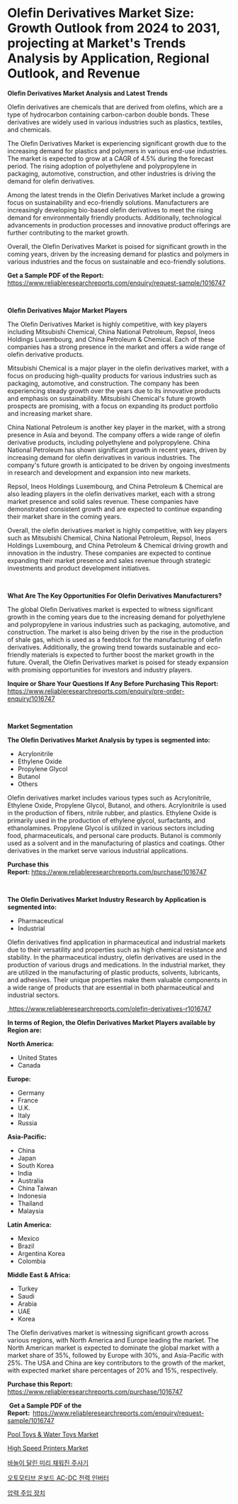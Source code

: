 <p><h1>Olefin Derivatives Market Size: Growth Outlook from 2024 to 2031, projecting at Market's Trends Analysis by Application, Regional Outlook, and Revenue</h1></p><p><strong>Olefin Derivatives Market Analysis and Latest Trends</strong></p>
<p><p>Olefin derivatives are chemicals that are derived from olefins, which are a type of hydrocarbon containing carbon-carbon double bonds. These derivatives are widely used in various industries such as plastics, textiles, and chemicals.</p><p>The Olefin Derivatives Market is experiencing significant growth due to the increasing demand for plastics and polymers in various end-use industries. The market is expected to grow at a CAGR of 4.5% during the forecast period. The rising adoption of polyethylene and polypropylene in packaging, automotive, construction, and other industries is driving the demand for olefin derivatives.</p><p>Among the latest trends in the Olefin Derivatives Market include a growing focus on sustainability and eco-friendly solutions. Manufacturers are increasingly developing bio-based olefin derivatives to meet the rising demand for environmentally friendly products. Additionally, technological advancements in production processes and innovative product offerings are further contributing to the market growth.</p><p>Overall, the Olefin Derivatives Market is poised for significant growth in the coming years, driven by the increasing demand for plastics and polymers in various industries and the focus on sustainable and eco-friendly solutions.</p></p>
<p><strong>Get a Sample PDF of the Report:&nbsp;</strong> <a href="https://www.reliableresearchreports.com/enquiry/request-sample/1016747">https://www.reliableresearchreports.com/enquiry/request-sample/1016747</a></p>
<p>&nbsp;</p>
<p><strong>Olefin Derivatives Major Market Players</strong></p>
<p><p>The Olefin Derivatives Market is highly competitive, with key players including Mitsubishi Chemical, China National Petroleum, Repsol, Ineos Holdings Luxembourg, and China Petroleum & Chemical. Each of these companies has a strong presence in the market and offers a wide range of olefin derivative products.</p><p>Mitsubishi Chemical is a major player in the olefin derivatives market, with a focus on producing high-quality products for various industries such as packaging, automotive, and construction. The company has been experiencing steady growth over the years due to its innovative products and emphasis on sustainability. Mitsubishi Chemical's future growth prospects are promising, with a focus on expanding its product portfolio and increasing market share.</p><p>China National Petroleum is another key player in the market, with a strong presence in Asia and beyond. The company offers a wide range of olefin derivative products, including polyethylene and polypropylene. China National Petroleum has shown significant growth in recent years, driven by increasing demand for olefin derivatives in various industries. The company's future growth is anticipated to be driven by ongoing investments in research and development and expansion into new markets.</p><p>Repsol, Ineos Holdings Luxembourg, and China Petroleum & Chemical are also leading players in the olefin derivatives market, each with a strong market presence and solid sales revenue. These companies have demonstrated consistent growth and are expected to continue expanding their market share in the coming years.</p><p>Overall, the olefin derivatives market is highly competitive, with key players such as Mitsubishi Chemical, China National Petroleum, Repsol, Ineos Holdings Luxembourg, and China Petroleum & Chemical driving growth and innovation in the industry. These companies are expected to continue expanding their market presence and sales revenue through strategic investments and product development initiatives.</p></p>
<p>&nbsp;</p>
<p><strong>What Are The Key Opportunities For Olefin Derivatives Manufacturers?</strong></p>
<p><p>The global Olefin Derivatives market is expected to witness significant growth in the coming years due to the increasing demand for polyethylene and polypropylene in various industries such as packaging, automotive, and construction. The market is also being driven by the rise in the production of shale gas, which is used as a feedstock for the manufacturing of olefin derivatives. Additionally, the growing trend towards sustainable and eco-friendly materials is expected to further boost the market growth in the future. Overall, the Olefin Derivatives market is poised for steady expansion with promising opportunities for investors and industry players.</p></p>
<p><strong>Inquire or Share Your Questions If Any Before Purchasing This Report:</strong> <a href="https://www.reliableresearchreports.com/enquiry/pre-order-enquiry/1016747">https://www.reliableresearchreports.com/enquiry/pre-order-enquiry/1016747</a></p>
<p>&nbsp;</p>
<p><strong>Market Segmentation</strong></p>
<p><strong>The Olefin Derivatives Market Analysis by types is segmented into:</strong></p>
<p><ul><li>Acrylonitrile</li><li>Ethylene Oxide</li><li>Propylene Glycol</li><li>Butanol</li><li>Others</li></ul></p>
<p><p>Olefin derivatives market includes various types such as Acrylonitrile, Ethylene Oxide, Propylene Glycol, Butanol, and others. Acrylonitrile is used in the production of fibers, nitrile rubber, and plastics. Ethylene Oxide is primarily used in the production of ethylene glycol, surfactants, and ethanolamines. Propylene Glycol is utilized in various sectors including food, pharmaceuticals, and personal care products. Butanol is commonly used as a solvent and in the manufacturing of plastics and coatings. Other derivatives in the market serve various industrial applications.</p></p>
<p><strong>Purchase this Report:&nbsp;</strong><a href="https://www.reliableresearchreports.com/purchase/1016747">https://www.reliableresearchreports.com/purchase/1016747</a></p>
<p>&nbsp;</p>
<p><strong>The Olefin Derivatives Market Industry Research by Application is segmented into:</strong></p>
<p><ul><li>Pharmaceutical</li><li>Industrial</li></ul></p>
<p><p>Olefin derivatives find application in pharmaceutical and industrial markets due to their versatility and properties such as high chemical resistance and stability. In the pharmaceutical industry, olefin derivatives are used in the production of various drugs and medications. In the industrial market, they are utilized in the manufacturing of plastic products, solvents, lubricants, and adhesives. Their unique properties make them valuable components in a wide range of products that are essential in both pharmaceutical and industrial sectors.</p></p>
<p><a href="https://www.reliableresearchreports.com/olefin-derivatives-r1016747">&nbsp;https://www.reliableresearchreports.com/olefin-derivatives-r1016747</a></p>
<p><strong>In terms of Region, the Olefin Derivatives Market Players available by Region are:</strong></p>
<p>
    <p> <strong> North America: </strong>
        <ul>
            <li>United States</li>
            <li>Canada</li>
        </ul>
        </p> 
    <p> <strong> Europe: </strong>
        <ul>
            <li>Germany</li>
            <li>France</li>
            <li>U.K.</li>
            <li>Italy</li>
            <li>Russia</li>
        </ul>
        </p> 
    <p> <strong> Asia-Pacific: </strong>
        <ul>
            <li>China</li>
            <li>Japan</li>
            <li>South Korea</li>
            <li>India</li>
            <li>Australia</li>
            <li>China Taiwan</li>
            <li>Indonesia</li>
            <li>Thailand</li>
            <li>Malaysia</li>
        </ul>
        </p> 
    <p> <strong> Latin America: </strong>
        <ul>
            <li>Mexico</li>
            <li>Brazil</li>
            <li>Argentina Korea</li>
            <li>Colombia</li>
        </ul>
        </p> 
    <p> <strong> Middle East & Africa: </strong>
        <ul>
            <li>Turkey</li>
            <li>Saudi</li>
            <li>Arabia</li>
            <li>UAE</li>
            <li>Korea</li>
        </ul>
    </p>
    </p>
<p><p>The Olefin derivatives market is witnessing significant growth across various regions, with North America and Europe leading the market. The North American market is expected to dominate the global market with a market share of 35%, followed by Europe with 30%, and Asia-Pacific with 25%. The USA and China are key contributors to the growth of the market, with expected market share percentages of 20% and 15%, respectively.</p></p>
<p><strong>Purchase this Report: </strong><a href="https://www.reliableresearchreports.com/purchase/1016747">https://www.reliableresearchreports.com/purchase/1016747</a></p>
<p>&nbsp;<strong>Get a Sample PDF of the Report:&nbsp;&nbsp;</strong><a href="https://www.reliableresearchreports.com/enquiry/request-sample/1016747">https://www.reliableresearchreports.com/enquiry/request-sample/1016747</a></p>
<p><strong></strong></p>
<p><p><a href="https://github.com/thereveren80/Market-Research-Report-List-1/blob/main/pool-toys-water-toys-market.md">Pool Toys & Water Toys Market</a></p><p><a href="https://github.com/whpnbwim9/Market-Research-Report-List-1/blob/main/high-speed-printers-market.md">High Speed Printers Market</a></p><p><a href="https://github.com/Wesleyeilly8796202/Market-Research-Report-List-1/blob/main/8119154156036.md">바늘이 달린 미리 채워진 주사기</a></p><p><a href="https://medium.com/@bartlakin95/%EC%98%A8%EB%B3%B4%EB%93%9C-ac-dc-%ED%8C%8C%EC%9B%8C-%EC%9D%B8%EB%B2%84%ED%84%B0-%EC%8B%9C%EC%9E%A5-%EC%A1%B0%EC%82%AC-%EB%B3%B4%EA%B3%A0%EC%84%9C%EC%97%90%EB%8A%94-2024%EB%85%84%EB%B6%80%ED%84%B0-2031%EB%85%84%EA%B9%8C%EC%A7%80-%EC%9D%98-cagr-%EC%98%88%EC%B8%A1%EC%9D%84-%ED%86%A0%EB%8C%80%EB%A1%9C-%EC%8B%9C%EC%9E%A5-%EA%B7%9C%EB%AA%A8-%EC%A0%90%EC%9C%A0%EC%9C%A8-%EB%B0%8F-%EC%84%B1%EC%9E%A5%EB%A5%A0-%EB%B6%84%EC%84%9D%EC%9D%B4-%ED%8F%AC%ED%95%A8%EB%90%98%EC%96%B4-%EC%9E%88%EC%8A%B5%EB%8B%88%EB%8B%A4-7c8472ac2cf3">오토모티브 온보드 AC-DC 전력 인버터</a></p><p><a href="https://github.com/fatmarawatan39/Market-Research-Report-List-1/blob/main/3100456156035.md">압력 주입 장치</a></p></p>
